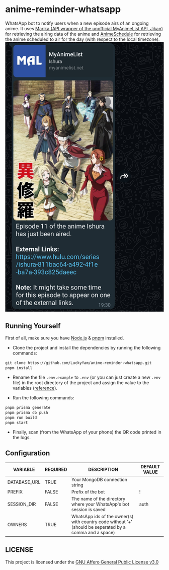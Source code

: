 # anime-reminder-whatsapp

WhatsApp bot to notify users when a new episode airs of an ongoing anime. It uses [Marika (API wrapper of the unofficial MyAnimeList API, Jikan)](https://npmjs.com/package/@shineiichijo/marika) for retrieving the airing data of the anime and [AnimeSchedule](https://animeschedule.net/) for retrieving the anime scheduled to air for the day (with respect to the local timezone).
![preview](./img/preview.jpg)

## Running Yourself
 
 First of all, make sure you have [Node.js](https://nodejs.org/en/download/) & [pnpm](https://pnpm.io/installation/) installed.

- Clone the project and install the dependencies by running the following commands:
```
git clone https://github.com/LuckyYam/anime-reminder-whatsapp.git
pnpm install
```
- Rename the file `.env.example` to `.env` (or you can just create a new `.env` file) in the root directory of the project and assign the value to the variables ([reference](#configuration)).

- Run the following commands:
```
pnpm prisma generate
pnpm prisma db push
pnpm run build
pnpm start
```
- Finally, scan (from the WhatsApp of your phone) the QR code printed in the logs.

## Configuration

| VARIABLE | REQUIRED | DESCRIPTION | DEFAULT VALUE
| ---------- | ------ |  --------------- | --- |
| DATABASE_URL | TRUE | Your MongoDB connection string | |
| PREFIX | FALSE | Prefix of the bot | ! |
| SESSION_DIR | FALSE | The name of the directory where your WhatsApp's bot session is saved | auth |
| OWNERS | TRUE | WhatsApp ids of the owner(s) with country code without '+' (should be seperated by a comma and a space) | |

## LICENSE 

This project is licensed under the [GNU Affero General Public License v3.0](./LICENSE)